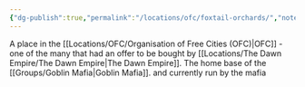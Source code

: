 ```yaml
---
{"dg-publish":true,"permalink":"/locations/ofc/foxtail-orchards/","noteIcon":""}
---
```


A place in the [[Locations/OFC/Organisation of Free Cities (OFC)\|OFC]] - one of the many that had an offer to be bought by [[Locations/The Dawn Empire/The Dawn Empire\|The Dawn Empire]]. The home base of the [[Groups/Goblin Mafia\|Goblin Mafia]]. and currently run by the mafia 